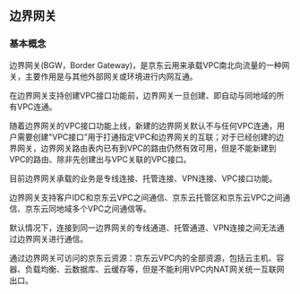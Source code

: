 ## 边界网关

### 基本概念

边界网关(BGW，Border Gateway)，是京东云用来承载VPC南北向流量的一种网关，主要作用是与其他外部网关或环境进行内网互通。

在边界网关支持创建VPC接口功能前，边界网关一旦创建、即自动与同地域的所有VPC连通。

随着边界网关的VPC接口功能上线，新建的边界网关默认不与任何VPC连通，用户需要创建"VPC接口”用于打通指定VPC和边界网关的互联；对于已经创建的边界网关，边界网关路由表内已有到VPC的路由仍然有效可用，但是不能新建到VPC的路由、除非先创建出与VPC关联的VPC接口。

目前边界网关承载的业务是专线连接、托管连接、VPN连接、VPC接口功能。

边界网关支持客户IDC和京东云VPC之间通信、京东云托管区和京东云VPC之间通信、京东云同地域多个VPC之间通信等。

默认情况下，连接到同一边界网关的专线通道、托管通道、VPN连接之间无法通过边界网关进行通信。

通过边界网关可访问的京东云资源：京东云VPC内的全部资源，包括云主机、容器、负载均衡、云数据库、云缓存等，但是不能利用VPC内NAT网关统一互联网出口。